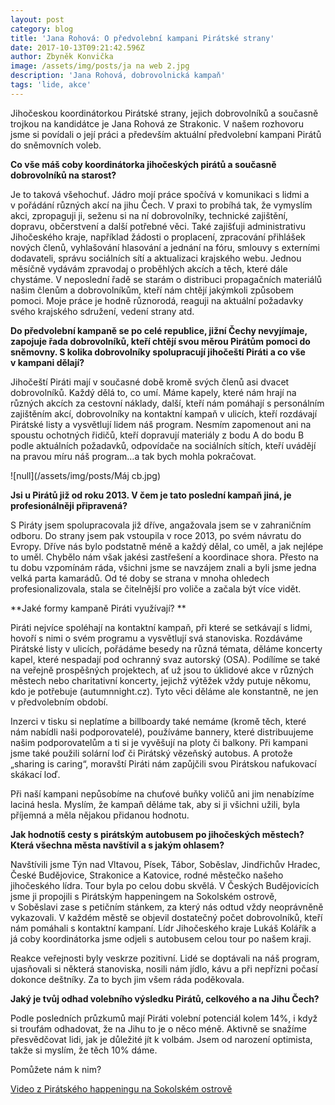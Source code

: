 ```yaml
---
layout: post
category: blog
title: 'Jana Rohová: O předvolební kampani Pirátské strany'
date: 2017-10-13T09:21:42.596Z
author: Zbyněk Konvička
image: /assets/img/posts/ja na web 2.jpg
description: 'Jana Rohová, dobrovolnická kampaň'
tags: 'lide, akce'
---
```

Jihočeskou koordinátorkou Pirátské strany, jejich
dobrovolníků a současně trojkou na kandidátce je Jana Rohová ze Strakonic. V našem
rozhovoru jsme si povídali o její práci a především aktuální předvolební
kampani Pirátů do sněmovních voleb.

**Co
vše máš coby koordinátorka jihočeských pirátů a současně dobrovolníků na
starost?**

Je to taková všehochuť. Jádro mojí práce spočívá
v komunikaci s lidmi a v pořádání různých akcí na jihu Čech.
V praxi to probíhá tak, že vymyslím akci, zpropaguji ji, seženu si na ní
dobrovolníky, technické zajištění, dopravu, občerstvení a další potřebné věci.
Také zajišťuji administrativu Jihočeského kraje, například žádosti o
proplacení, zpracování přihlášek nových členů, vyhlašování hlasování a jednání
na fóru, smlouvy s externími dodavateli, správu sociálních sítí a
aktualizaci krajského webu. Jednou měsíčně vydávám zpravodaj o proběhlých
akcích a těch, které dále chystáme. V neposlední řadě se starám o
distribuci propagačních materiálů našim členům a dobrovolníkům, kteří nám
chtějí jakýmkoli způsobem pomoci. Moje práce je hodně různorodá, reaguji na
aktuální požadavky svého krajského sdružení, vedení strany atd.

**Do
předvolební kampaně se po celé republice, jižní Čechy nevyjímaje, zapojuje řada
dobrovolníků, kteří chtějí svou měrou Pirátům pomoci do sněmovny. S kolika
dobrovolníky spolupracují jihočeští Piráti a co vše v kampani dělají?**

Jihočeští Piráti mají v současné době kromě
svých členů asi dvacet dobrovolníků. Každý dělá to, co umí. Máme kapely, které
nám hrají na různých akcích za cestovní náklady, další, kteří nám pomáhají
s personálním zajištěním akcí, dobrovolníky na kontaktní kampaň
v ulicích, kteří rozdávají Pirátské listy a vysvětlují lidem náš program.
Nesmím zapomenout ani na spoustu ochotných řidičů, kteří dopravují materiály
z bodu A do bodu B podle aktuálních požadavků, odpovídače na sociálních
sítích, kteří uvádějí na pravou míru náš program…a tak bych mohla pokračovat.

![null](/assets/img/posts/Máj cb.jpg)

**Jsi
u Pirátů již od roku 2013. V čem je tato poslední kampaň jiná, je
profesionálněji připravená?**

S Piráty jsem spolupracovala již dříve,
angažovala jsem se v zahraničním odboru. Do strany jsem pak vstoupila
v roce 2013, po svém návratu do Evropy. Dříve nás bylo podstatně méně a
každý dělal, co uměl, a jak nejlépe to uměl. Chybělo nám však jakési zastřešení
a koordinace shora. Přesto na tu dobu vzpomínám ráda, všichni jsme se navzájem
znali a byli jsme jedna velká parta kamarádů. Od té doby se strana v mnoha
ohledech profesionalizovala, stala se čitelnější pro voliče a začala být více
vidět.

**Jaké
formy kampaně Piráti využívají? **

Piráti nejvíce spoléhají na kontaktní kampaň, při
které se setkávají s lidmi, hovoří s nimi o svém programu a
vysvětlují svá stanoviska. Rozdáváme Pirátské listy v ulicích, pořádáme
besedy na různá témata, děláme koncerty kapel, které nespadají pod ochranný
svaz autorský (OSA). Podílíme se také na veřejně prospěšných projektech, ať už
jsou to úklidové akce v různých městech nebo charitativní koncerty,
jejichž výtěžek vždy putuje někomu, kdo je potřebuje (autumnnight.cz). Tyto
věci děláme ale konstantně, ne jen v předvolebním období.

Inzerci v tisku si neplatíme a billboardy také
nemáme (kromě těch, které nám nabídli naši podporovatelé), používáme bannery,
které distribuujeme našim podporovatelům a ti si je vyvěšují na ploty či
balkony. Při kampani jsme také použili solární loď či Pirátský vězeňský
autobus. A protože „sharing is caring“, moravští Piráti nám zapůjčili svou
Pirátskou nafukovací skákací loď.

Při naší kampani nepůsobíme na chuťové buňky voličů
ani jim nenabízíme laciná hesla. Myslím, že kampaň děláme tak, aby si ji
všichni užili, byla příjemná a měla nějakou přidanou hodnotu.

**Jak
hodnotíš cesty s pirátským autobusem po jihočeských městech? Která všechna
města navštívil a s jakým ohlasem?**

Navštívili jsme Týn nad Vltavou, Písek, Tábor,
Soběslav, Jindřichův Hradec, České Budějovice, Strakonice a Katovice, rodné
městečko našeho jihočeského lídra. Tour byla po celou dobu skvělá.
V Českých Budějovicích jsme ji propojili s Pirátským happeningem na
Sokolském ostrově, v Soběslavi zase s petičním stánkem, za který nás
odtud vždy neoprávněně vykazovali. V každém městě se objevil dostatečný
počet dobrovolníků, kteří nám pomáhali s kontaktní kampaní. Lídr
Jihočeského kraje Lukáš Kolářík a já coby koordinátorka jsme odjeli
s autobusem celou tour po našem kraji.

Reakce veřejnosti byly veskrze pozitivní. Lidé se
doptávali na náš program, ujasňovali si některá stanoviska, nosili nám jídlo,
kávu a při nepřízni počasí dokonce deštníky. Za to bych jim všem ráda
poděkovala.

**Jaký
je tvůj odhad volebního výsledku Pirátů, celkového a na Jihu Čech?**

Podle posledních průzkumů mají Piráti volební
potenciál kolem 14%, i když si troufám odhadovat, že na Jihu to je o něco méně.
Aktivně se snažíme přesvědčovat lidi, jak je důležité jít k volbám. Jsem
od narození optimista, takže si myslím, že těch 10% dáme.

Pomůžete nám k nim?

[Video z Pirátského happeningu na Sokolském ostrově](https://www.facebook.com/ceska.piratska.strana/videos/10155249374449039/)
